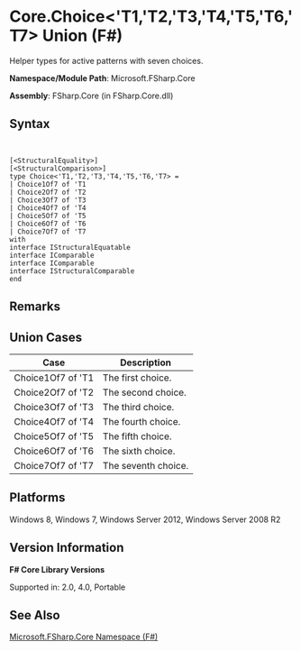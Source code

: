# Core.Choice<'T1,'T2,'T3,'T4,'T5,'T6,'T7> Union (F#)

Helper types for active patterns with seven choices.

**Namespace/Module Path**: Microsoft.FSharp.Core

**Assembly**: FSharp.Core (in FSharp.Core.dll)


## Syntax


```


[<StructuralEquality>]
[<StructuralComparison>]
type Choice<'T1,'T2,'T3,'T4,'T5,'T6,'T7> =
| Choice1Of7 of 'T1
| Choice2Of7 of 'T2
| Choice3Of7 of 'T3
| Choice4Of7 of 'T4
| Choice5Of7 of 'T5
| Choice6Of7 of 'T6
| Choice7Of7 of 'T7
with
interface IStructuralEquatable
interface IComparable
interface IComparable
interface IStructuralComparable
end

```



## Remarks

## Union Cases


|Case|Description|
|----|-----------|
|Choice1Of7 of 'T1|The first choice.|
|Choice2Of7 of 'T2|The second choice.|
|Choice3Of7 of 'T3|The third choice.|
|Choice4Of7 of 'T4|The fourth choice.|
|Choice5Of7 of 'T5|The fifth choice.|
|Choice6Of7 of 'T6|The sixth choice.|
|Choice7Of7 of 'T7|The seventh choice.|

## Platforms
Windows 8, Windows 7, Windows Server 2012, Windows Server 2008 R2


## Version Information
**F# Core Library Versions**

Supported in: 2.0, 4.0, Portable




## See Also
[Microsoft.FSharp.Core Namespace &#40;F&#35;&#41;](Microsoft.FSharp.Core+Namespace+%28FSharp%29.md)

